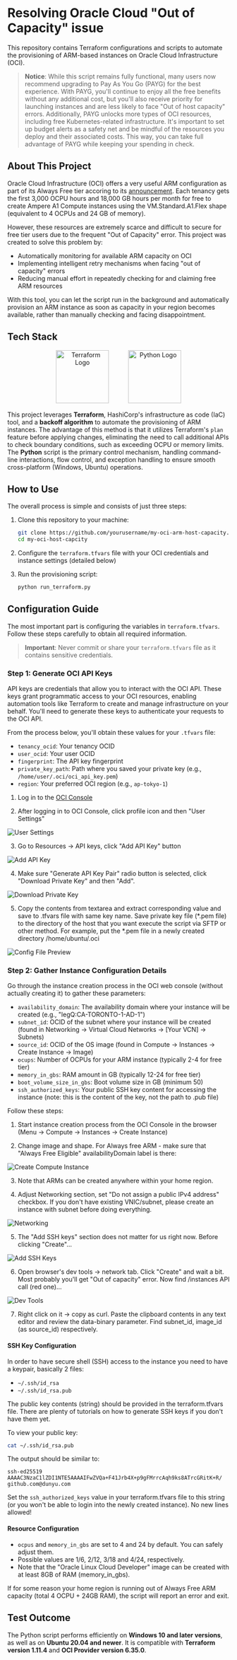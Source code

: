 # Resolving Oracle Cloud "Out of Capacity" issue

This repository contains Terraform configurations and scripts to automate the provisioning of ARM-based instances on Oracle Cloud Infrastructure (OCI).

> **Notice**: While this script remains fully functional, many users now recommend upgrading to Pay As You Go (PAYG) for the best experience. With PAYG, you'll continue to enjoy all the free benefits without any additional cost, but you'll also receive priority for launching instances and are less likely to face "Out of host capacity" errors. Additionally, PAYG unlocks more types of OCI resources, including free Kubernetes-related infrastructure. It's important to set up budget alerts as a safety net and be mindful of the resources you deploy and their associated costs. This way, you can take full advantage of PAYG while keeping your spending in check.

## About This Project

Oracle Cloud Infrastructure (OCI) offers a very useful ARM configuration as part of its Always Free tier accoring to its [announcement](https://blogs.oracle.com/cloud-infrastructure/post/moving-to-ampere-a1-compute-instances-on-oracle-cloud-infrastructure-oci). Each tenancy gets the first 3,000 OCPU hours and 18,000 GB hours per month for free to create Ampere A1 Compute instances using the VM.Standard.A1.Flex shape (equivalent to 4 OCPUs and 24 GB of memory).

However, these resources are extremely scarce and difficult to secure for free tier users due to the frequent "Out of Capacity" error. This project was created to solve this problem by:

- Automatically monitoring for available ARM capacity on OCI
- Implementing intelligent retry mechanisms when facing "out of capacity" errors
- Reducing manual effort in repeatedly checking for and claiming free ARM resources

With this tool, you can let the script run in the background and automatically provision an ARM instance as soon as capacity in your region becomes available, rather than manually checking and facing disappointment.

## Tech Stack

<p align="center">
  <img src="https://github.com/tandpfun/skill-icons/raw/main/icons/Terraform-Light.svg" alt="Terraform Logo" width="120" style="margin-right: 40px;"/>
  <img src="https://raw.githubusercontent.com/tandpfun/skill-icons/main/icons/Python-Light.svg" alt="Python Logo" width="120"/>
</p>

This project leverages **Terraform**, HashiCorp's infrastructure as code (IaC) tool, and a **backoff algorithm** to automate the provisioning of ARM instances. The advantage of this method is that it utilizes Terraform's `plan` feature before applying changes, eliminating the need to call additional APIs to check boundary conditions, such as exceeding OCPU or memory limits. The **Python** script is the primary control mechanism, handling command-line interactions, flow control, and exception handling to ensure smooth cross-platform (Windows, Ubuntu) operations.

## How to Use

The overall process is simple and consists of just three steps:

1. Clone this repository to your machine:
   ```bash
   git clone https://github.com/yourusername/my-oci-arm-host-capacity.git
   cd my-oci-host-capcity
   ```

2. Configure the `terraform.tfvars` file with your OCI credentials and instance settings (detailed below)

3. Run the provisioning script:
   ```bash
   python run_terraform.py
   ```

## Configuration Guide

The most important part is configuring the variables in `terraform.tfvars`. Follow these steps carefully to obtain all required information.

> **Important**: Never commit or share your `terraform.tfvars` file as it contains sensitive credentials.

### Step 1: Generate OCI API Keys

API keys are credentials that allow you to interact with the OCI API. These keys grant programmatic access to your OCI resources, enabling automation tools like Terraform to create and manage infrastructure on your behalf. You'll need to generate these keys to authenticate your requests to the OCI API.

From the process below, you'll obtain these values for your `.tfvars` file:
- `tenancy_ocid`: Your tenancy OCID 
- `user_ocid`: Your user OCID
- `fingerprint`: The API key fingerprint
- `private_key_path`: Path where you saved your private key (e.g., `/home/user/.oci/oci_api_key.pem`)
- `region`: Your preferred OCI region (e.g., `ap-tokyo-1`)

1. Log in to the [OCI Console](https://cloud.oracle.com)

2. After logging in to OCI Console, click profile icon and then "User Settings"

![User Settings](images/user-settings.png)

3. Go to Resources -> API keys, click "Add API Key" button

![Add API Key](images/add-api-key.png)

4. Make sure "Generate API Key Pair" radio button is selected, click "Download Private Key" and then "Add".

![Download Private Key](images/download-private-key.png)

5. Copy the contents from textarea and extract corresponding value and save to .tfvars file with same key name. Save private key file (*.pem file) to the directory of the host that you want execute the script via SFTP or other method. For example, put the *.pem file in a newly created directory /home/ubuntu/.oci

![Config File Preview](images/config-file-preview.png)

### Step 2: Gather Instance Configuration Details

Go through the instance creation process in the OCI web console (without actually creating it) to gather these parameters:

- `availability_domain`: The availability domain where your instance will be created (e.g., "legQ:CA-TORONTO-1-AD-1")
- `subnet_id`: OCID of the subnet where your instance will be created (found in Networking → Virtual Cloud Networks → [Your VCN] → Subnets)
- `source_id`: OCID of the OS image (found in Compute → Instances → Create Instance → Image)
- `ocups`: Number of OCPUs for your ARM instance (typically 2-4 for free tier)
- `memory_in_gbs`: RAM amount in GB (typically 12-24 for free tier)
- `boot_volume_size_in_gbs`: Boot volume size in GB (minimum 50)
- `ssh_authorized_keys`: Your public SSH key content for accessing the instance (note: this is the content of the key, not the path to .pub file)

Follow these steps:

1. Start instance creation process from the OCI Console in the browser (Menu -> Compute -> Instances -> Create Instance)

2. Change image and shape. For Always free ARM - make sure that "Always Free Eligible" availabilityDomain label is there:

![Create Compute Instance](images/create-compute-instance.png)

3. Note that ARMs can be created anywhere within your home region.

4. Adjust Networking section, set "Do not assign a public IPv4 address" checkbox. If you don't have existing VNIC/subnet, please create an instance with subnet before doing everything.

![Networking](images/networking.png)

5. The "Add SSH keys" section does not matter for us right now. Before clicking "Create"...

![Add SSH Keys](images/add-ssh-keys.png)

6. Open browser's dev tools -> network tab. Click "Create" and wait a bit. Most probably you'll get "Out of capacity" error. Now find /instances API call (red one)...

![Dev Tools](images/dev-tools.png)

7. Right click on it -> copy as curl. Paste the clipboard contents in any text editor and review the data-binary parameter. Find subnet_id, image_id (as source_id) respectively.

#### SSH Key Configuration

In order to have secure shell (SSH) access to the instance you need to have a keypair, basically 2 files:
- `~/.ssh/id_rsa`
- `~/.ssh/id_rsa.pub`

The public key contents (string) should be provided in the terraform.tfvars file. There are plenty of tutorials on how to generate SSH keys if you don't have them yet.

To view your public key:
```bash
cat ~/.ssh/id_rsa.pub
```

The output should be similar to:
```
ssh-ed25519 AAAAC3NzaC1lZDI1NTE5AAAAIFwZVQa+F41Jrb4X+p9gFMrrcAqh9ks8ATrcGRitK+R/ github.com@dunyu.com
```

Set the `ssh_authorized_keys` value in your terraform.tfvars file to this string (or you won't be able to login into the newly created instance). No new lines allowed!

#### Resource Configuration

- `ocpus` and `memory_in_gbs` are set to 4 and 24 by default. You can safely adjust them.
- Possible values are 1/6, 2/12, 3/18 and 4/24, respectively.
- Note that the "Oracle Linux Cloud Developer" image can be created with at least 8GB of RAM (memory_in_gbs).

If for some reason your home region is running out of Always Free ARM capacity (total 4 OCPU + 24GB RAM), the script will report an error and exit.

## Test Outcome
The Python script performs efficiently on **Windows 10 and later versions**, as well as on **Ubuntu 20.04 and newer**. It is compatible with **Terraform version 1.11.4** and **OCI Provider version 6.35.0**.






